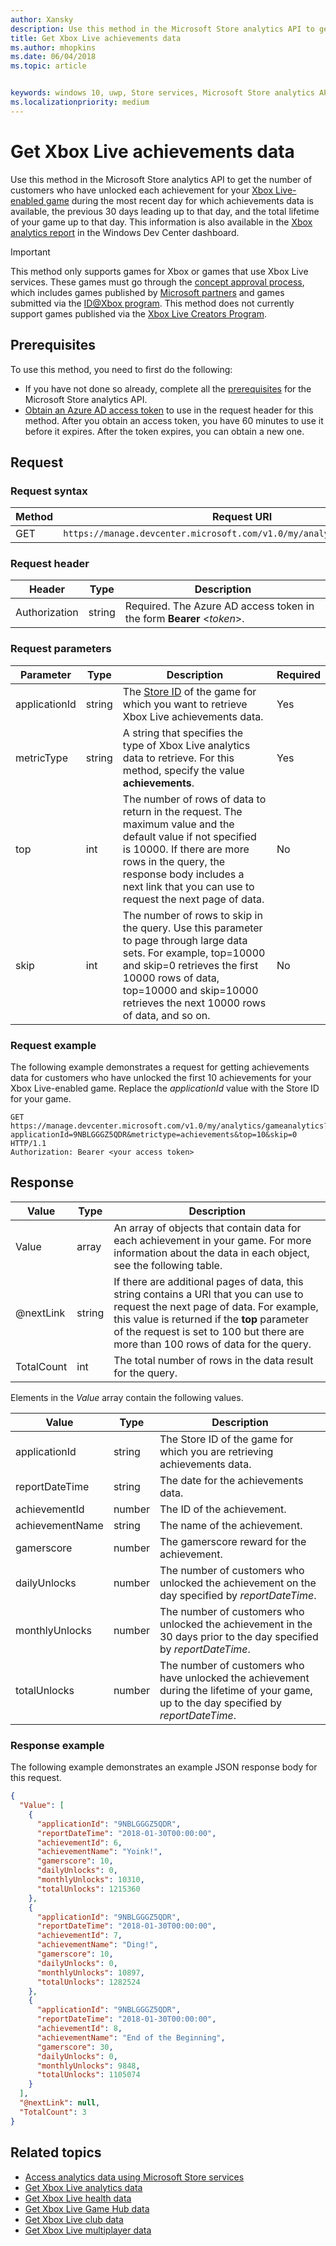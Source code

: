 ```yaml
---
author: Xansky
description: Use this method in the Microsoft Store analytics API to get Xbox Live achievements data.
title: Get Xbox Live achievements data
ms.author: mhopkins
ms.date: 06/04/2018
ms.topic: article


keywords: windows 10, uwp, Store services, Microsoft Store analytics API, Xbox Live analytics, achievements
ms.localizationpriority: medium
---
```


# Get Xbox Live achievements data

Use this method in the Microsoft Store analytics API to get the number of customers who have unlocked each achievement for your [Xbox Live-enabled game](../xbox-live/index.md) during the most recent day for which achievements data is available, the previous 30 days leading up to that day, and the total lifetime of your game up to that day. This information is also available in the [Xbox analytics report](../publish/xbox-analytics-report.md) in the Windows Dev Center dashboard.

> [!IMPORTANT]
> This method only supports games for Xbox or games that use Xbox Live services. These games must go through the [concept approval process](../gaming/concept-approval.md), which includes games published by [Microsoft partners](../xbox-live/developer-program-overview.md#microsoft-partners) and games submitted via the [ID@Xbox program](../xbox-live/developer-program-overview.md#id). This method does not currently support games published via the [Xbox Live Creators Program](../xbox-live/get-started-with-creators/get-started-with-xbox-live-creators.md).

## Prerequisites

To use this method, you need to first do the following:

* If you have not done so already, complete all the [prerequisites](access-analytics-data-using-windows-store-services.md#prerequisites) for the Microsoft Store analytics API.
* [Obtain an Azure AD access token](access-analytics-data-using-windows-store-services.md#obtain-an-azure-ad-access-token) to use in the request header for this method. After you obtain an access token, you have 60 minutes to use it before it expires. After the token expires, you can obtain a new one.

## Request


### Request syntax

| Method | Request URI       |
|--------|----------------------|
| GET    | ```https://manage.devcenter.microsoft.com/v1.0/my/analytics/gameanalytics``` |


### Request header

| Header        | Type   | Description                                                                 |
|---------------|--------|-----------------------------------------------------------------------------|
| Authorization | string | Required. The Azure AD access token in the form **Bearer** &lt;*token*&gt;. |


### Request parameters


| Parameter        | Type   |  Description      |  Required  
|---------------|--------|---------------|------|
| applicationId | string | The [Store ID](in-app-purchases-and-trials.md#store-ids) of the game for which you want to retrieve Xbox Live achievements data.  |  Yes  |
| metricType | string | A string that specifies the type of Xbox Live analytics data to retrieve. For this method, specify the value **achievements**.  |  Yes  |
| top | int | The number of rows of data to return in the request. The maximum value and the default value if not specified is 10000. If there are more rows in the query, the response body includes a next link that you can use to request the next page of data. |  No  |
| skip | int | The number of rows to skip in the query. Use this parameter to page through large data sets. For example, top=10000 and skip=0 retrieves the first 10000 rows of data, top=10000 and skip=10000 retrieves the next 10000 rows of data, and so on. |  No  |


### Request example

The following example demonstrates a request for getting achievements data for customers who have unlocked the first 10 achievements for your Xbox Live-enabled game. Replace the *applicationId* value with the Store ID for your game.


```syntax
GET https://manage.devcenter.microsoft.com/v1.0/my/analytics/gameanalytics?applicationId=9NBLGGGZ5QDR&metrictype=achievements&top=10&skip=0 HTTP/1.1
Authorization: Bearer <your access token>
```

## Response

| Value      | Type   | Description                  |
|------------|--------|-------------------------------------------------------|
| Value      | array  | An array of objects that contain data for each achievement in your game. For more information about the data in each object, see the following table.                                                                                                                      |
| @nextLink  | string | If there are additional pages of data, this string contains a URI that you can use to request the next page of data. For example, this value is returned if the **top** parameter of the request is set to 100 but there are more than 100 rows of data for the query. |
| TotalCount | int    | The total number of rows in the data result for the query.  |


Elements in the *Value* array contain the following values.

| Value               | Type   | Description                           |
|---------------------|--------|-------------------------------------------|
| applicationId       | string | The Store ID of the game for which you are retrieving achievements data.     |
| reportDateTime     | string |  The date for the achievements data.    |
| achievementId          | number |  The ID of the achievement. |
| achievementName           | string | The name of the achievement.  |
| gamerscore           | number |  The gamerscore reward for the achievement.  |
| dailyUnlocks           | number |  The number of customers who unlocked the achievement on the day specified by *reportDateTime*.  |
| monthlyUnlocks              | number |  The number of customers who unlocked the achievement in the 30 days prior to the day specified by *reportDateTime*.   |
| totalUnlocks | number |  The number of customers who have unlocked the achievement during the lifetime of your game, up to the day specified by *reportDateTime*.   |


### Response example

The following example demonstrates an example JSON response body for this request.

```json
{
  "Value": [
    {
      "applicationId": "9NBLGGGZ5QDR",
      "reportDateTime": "2018-01-30T00:00:00",
      "achievementId": 6,
      "achievementName": "Yoink!",
      "gamerscore": 10,
      "dailyUnlocks": 0,
      "monthlyUnlocks": 10310,
      "totalUnlocks": 1215360
    },
    {
      "applicationId": "9NBLGGGZ5QDR",
      "reportDateTime": "2018-01-30T00:00:00",
      "achievementId": 7,
      "achievementName": "Ding!",
      "gamerscore": 10,
      "dailyUnlocks": 0,
      "monthlyUnlocks": 10897,
      "totalUnlocks": 1282524
    },
    {
      "applicationId": "9NBLGGGZ5QDR",
      "reportDateTime": "2018-01-30T00:00:00",
      "achievementId": 8,
      "achievementName": "End of the Beginning",
      "gamerscore": 30,
      "dailyUnlocks": 0,
      "monthlyUnlocks": 9848,
      "totalUnlocks": 1105074
    }
  ],
  "@nextLink": null,
  "TotalCount": 3
}
```

## Related topics

* [Access analytics data using Microsoft Store services](access-analytics-data-using-windows-store-services.md)
* [Get Xbox Live analytics data](get-xbox-live-analytics.md)
* [Get Xbox Live health data](get-xbox-live-health-data.md)
* [Get Xbox Live Game Hub data](get-xbox-live-game-hub-data.md)
* [Get Xbox Live club data](get-xbox-live-club-data.md)
* [Get Xbox Live multiplayer data](get-xbox-live-multiplayer-data.md)
